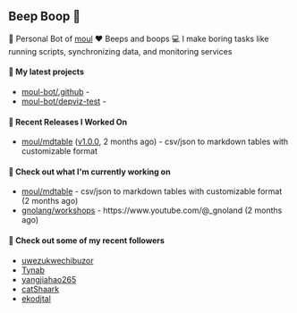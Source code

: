 ## Beep Boop 👋

:hammer: Personal Bot of [moul](https://github.com/moul)
:heart: Beeps and boops
:computer: I make boring tasks like running scripts, synchronizing data, and monitoring services





#### 🌱 My latest projects

- [moul-bot/.github](https://github.com/moul-bot/.github) - 
- [moul-bot/depviz-test](https://github.com/moul-bot/depviz-test) - 

#### 🔭 Recent Releases I Worked On
- [moul/mdtable](https://github.com/moul/mdtable) ([v1.0.0](https://github.com/moul/mdtable/releases/tag/v1.0.0), 2 months ago) - csv/json to markdown tables with customizable format


<h4>👷 Check out what I'm currently working on</h4>
<ul>

<li><a href="https://github.com/moul/mdtable">moul/mdtable</a> - csv/json to markdown tables with customizable format (2 months ago)</li>
<li><a href="https://github.com/gnolang/workshops">gnolang/workshops</a> - https://www.youtube.com/@_gnoland (2 months ago)</li>
</ul>

<h4>👯 Check out some of my recent followers</h4>
<ul>

<li><a href="https://github.com/uwezukwechibuzor">uwezukwechibuzor</a>
<li><a href="https://github.com/Tynab">Tynab</a>
<li><a href="https://github.com/yangjiahao265">yangjiahao265</a>
<li><a href="https://github.com/catShaark">catShaark</a>
<li><a href="https://github.com/ekodjtal">ekodjtal</a>
</ul>
